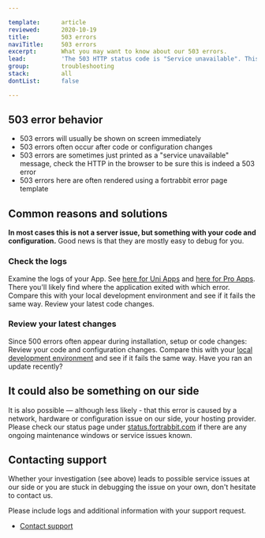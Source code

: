 ```yaml
---

template:      article
reviewed:      2020-10-19
title:         503 errors
naviTitle:     503 errors
excerpt:       What you may want to know about our 503 errors.
lead:          'The 503 HTTP status code is "Service unavailable". This article aims to help developers troubleshooting such errors.'
group:         troubleshooting
stack:         all
dontList:      false

---
```



## 503 error behavior

* 503 errors will usually be shown on screen immediately
* 503 errors often occur after code or configuration changes
* 503 errors are sometimes just printed as a "service unavailable" message, check the HTTP in the browser to be sure this is indeed a 503 error
* 503 errors here are often rendered using a fortrabbit error page template


## Common reasons and solutions

**In most cases this is not a server issue, but something with your code and configuration.** Good news is that they are mostly easy to debug for you.


### Check the logs

Examine the logs of your App. See [here for Uni Apps](logging-uni) and [here for Pro Apps](logging-pro). There you'll likely find where the application exited with which error. Compare this with your local development environment and see if it fails the same way. Review your latest code changes.


### Review your latest changes

Since 500 errors often appear during installation, setup or code changes: Review your code and configuration changes. Compare this with your [local development environment](/local-development) and see if it fails the same way. Have you ran an update recently?


## It could also be something on our side

It is also possible — although less likely - that this error is caused by a network, hardware or configuration issue on our side, your hosting provider. Please check our status page under [status.fortrabbit.com](https://status.fortrabit.com) if there are any ongoing maintenance windows or service issues known.


## Contacting support

Whether your investigation (see above) leads to possible service issues at our side or you are stuck in debugging the issue on your own, don't hesitate to contact us.

Please include logs and additional information with your support request. 

* <a href="#asd" onclick="Intercom('showNewMessage', 'I see 502 for my App ______ for around ___. I have made the following changes recently: ____. Find attached the php_error log in question.')">Contact support</a>